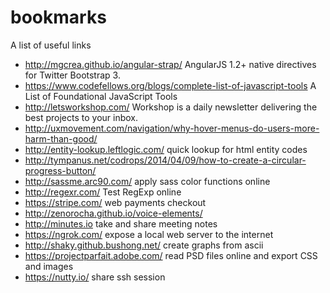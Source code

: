 bookmarks
=========

A list of useful links

* http://mgcrea.github.io/angular-strap/ AngularJS 1.2+ native directives for Twitter Bootstrap 3.
* https://www.codefellows.org/blogs/complete-list-of-javascript-tools A List of Foundational JavaScript Tools
* http://letsworkshop.com/ Workshop is a daily newsletter delivering the best projects to your inbox.
* http://uxmovement.com/navigation/why-hover-menus-do-users-more-harm-than-good/
* http://entity-lookup.leftlogic.com/ quick lookup for html entity codes
* http://tympanus.net/codrops/2014/04/09/how-to-create-a-circular-progress-button/
* http://sassme.arc90.com/ apply sass color functions online
* http://regexr.com/ Test RegExp online
* https://stripe.com/ web payments checkout
* http://zenorocha.github.io/voice-elements/
* http://minutes.io take and share meeting notes
* https://ngrok.com/ expose a local web server to the internet
* http://shaky.github.bushong.net/ create graphs from ascii
* https://projectparfait.adobe.com/ read PSD files online and export CSS and images
* https://nutty.io/ share ssh session
